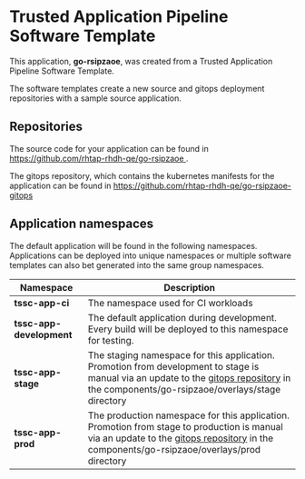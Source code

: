 # Trusted Application Pipeline Software Template

This application, **go-rsipzaoe**, was created from a Trusted Application Pipeline Software Template.

The software templates create a new source and gitops deployment repositories with a sample source application. 

## Repositories

The source code for your application can be found in [https://github.com/rhtap-rhdh-qe/go-rsipzaoe ](https://github.com/rhtap-rhdh-qe/go-rsipzaoe ).
 
The gitops repository, which contains the kubernetes manifests for the application can be found in 
[https://github.com/rhtap-rhdh-qe/go-rsipzaoe-gitops ](https://github.com/rhtap-rhdh-qe/go-rsipzaoe-gitops ) 

## Application namespaces 

The default application will be found in the following namespaces. Applications can be deployed into unique namespaces or multiple software templates can also bet generated into the same group namespaces.  

|  Namespace   |  Description   |  
| -------- | -------- |
| **tssc-app-ci** | The namespace used for CI workloads |
| **tssc-app-development** | The default application during development. Every build will be deployed to this namespace for testing. |
| **tssc-app-stage** | The staging namespace for this application. Promotion from development to stage is manual via an update to the [gitops repository](https://github.com/rhtap-rhdh-qe/go-rsipzaoe-gitops ) in the components/go-rsipzaoe/overlays/stage directory |
| **tssc-app-prod** | The production namespace for this application. Promotion from stage to production is manual via an update to the [gitops repository](https://github.com/rhtap-rhdh-qe/go-rsipzaoe-gitops ) in the components/go-rsipzaoe/overlays/prod directory |